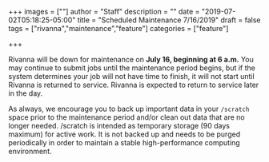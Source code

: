 +++
images = [""]
author = "Staff"
description = ""
date = "2019-07-02T05:18:25-05:00"
title = "Scheduled Maintenance 7/16/2019"
draft = false
tags = ["rivanna","maintenance","feature"]
categories = ["feature"]

+++

<p class=lead>Rivanna will be down for maintenance on <b>July 16, beginning at 6 a.m.</b> You may continue to submit jobs until the maintenance period begins, but if the system determines your job will not have time to finish, it will not start until Rivanna is returned to service. Rivanna is expected to return to service later in the day.</p>

<p class=lead>As always, we encourage you to back up important data in your <code>/scratch</code> space prior to the maintenance period and/or clean out data that are no longer needed. /scratch is intended as temporary storage (90 days maximum) for active work. It is not backed up and needs to be purged periodically in order to maintain a stable high-performance computing environment.</p>
 

